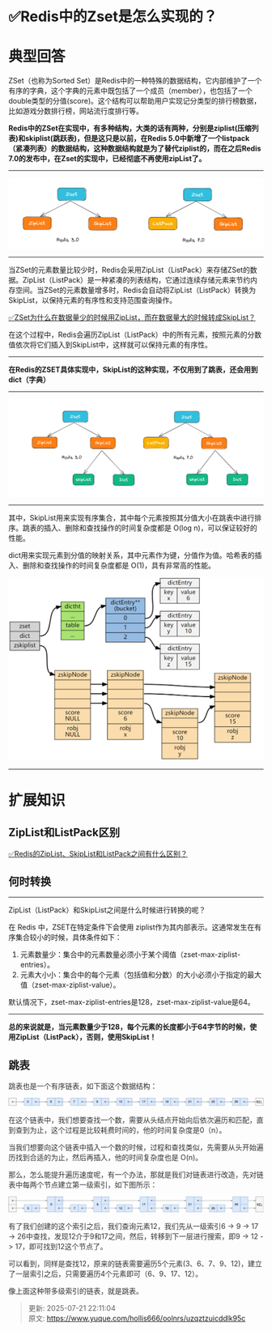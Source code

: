 # ✅Redis中的Zset是怎么实现的？

# 典型回答
ZSet（也称为Sorted Set）是Redis中的一种特殊的数据结构，它内部维护了一个有序的字典，这个字典的元素中既包括了一个成员（member），也包括了一个double类型的分值(score)。这个结构可以帮助用户实现记分类型的排行榜数据，比如游戏分数排行榜，网站流行度排行等。



**Redis中的ZSet在实现中，有多种结构，大类的话有两种，分别是ziplist(压缩列表)和skiplist(跳跃表)，但是这只是以前，在Redis 5.0中新增了一个listpack（紧凑列表）的数据结构，这种数据结构就是为了替代ziplist的，而在之后Redis 7.0的发布中，在Zset的实现中，已经彻底不再使用zipList了。**

****

![1683438825430-ef670c73-c5f0-4a91-9795-34a9dd5e1420.png](./img/ZYX-uVxj34Kxvxy2/1683438825430-ef670c73-c5f0-4a91-9795-34a9dd5e1420-663332.png)

****

当ZSet的元素数量比较少时，Redis会采用ZipList（ListPack）来存储ZSet的数据。ZipList（ListPack）是一种紧凑的列表结构，它通过连续存储元素来节约内存空间。当ZSet的元素数量增多时，Redis会自动将ZipList（ListPack）转换为SkipList，以保持元素的有序性和支持范围查询操作。



[✅ZSet为什么在数据量少的时候用ZipList，而在数据量大的时候转成SkipList？](https://www.yuque.com/hollis666/oolnrs/lk12d5e9kpxg2wkl)



在这个过程中，Redis会遍历ZipList（ListPack）中的所有元素，按照元素的分数值依次将它们插入到SkipList中，这样就可以保持元素的有序性。

****

**在Redis的ZSET具体实现中，SkipList的这种实现，不仅用到了跳表，还会用到dict（字典）**

****

![1683438896470-378a453b-191d-42e3-ac97-e26b3fd6daa9.png](./img/ZYX-uVxj34Kxvxy2/1683438896470-378a453b-191d-42e3-ac97-e26b3fd6daa9-332285.png)

****

其中，SkipList用来实现有序集合，其中每个元素按照其分值大小在跳表中进行排序。跳表的插入、删除和查找操作的时间复杂度都是 O(log n)，可以保证较好的性能。



dict用来实现元素到分值的映射关系，其中元素作为键，分值作为值。哈希表的插入、删除和查找操作的时间复杂度都是 O(1)，具有非常高的性能。



![1683440190031-b12ca284-ef28-4862-a995-76081de09ad6.png](./img/ZYX-uVxj34Kxvxy2/1683440190031-b12ca284-ef28-4862-a995-76081de09ad6-833002.png)

****

# 扩展知识


## ZipList和ListPack区别


[✅Redis的ZipList、SkipList和ListPack之间有什么区别？](https://www.yuque.com/hollis666/oolnrs/bn7lc5eg9dg151xm)

## 何时转换
****

ZipList（ListPack）和SkipList之间是什么时候进行转换的呢？



  
在 Redis 中，ZSET在特定条件下会使用 ziplist作为其内部表示。这通常发生在有序集合较小的时候，具体条件如下：



1. 元素数量少：集合中的元素数量必须小于某个阈值（zset-max-ziplist-entries）。
2. 元素大小小：集合中的每个元素（包括值和分数）的大小必须小于指定的最大值（zset-max-ziplist-value）。



默认情况下，zset-max-ziplist-entries是128，zset-max-ziplist-value是64。

****

**总的来说就是，当元素数量少于128，每个元素的长度都小于64字节的时候，使用ZipList（ListPack），否则，使用SkipList！**



## 跳表


<font style="color:rgb(51, 51, 51);">跳表也是一个有序链表，如下面这个数据结构：</font>

<font style="color:rgb(51, 51, 51);"></font>

![1671868102611-a17cd7ab-cc42-445a-b7cf-001a14ab979b.png](./img/ZYX-uVxj34Kxvxy2/1671868102611-a17cd7ab-cc42-445a-b7cf-001a14ab979b-135031.png)

<font style="color:rgb(51, 51, 51);"></font>

<font style="color:rgb(51, 51, 51);">在这个链表中，我们想要查找一个数，需要从头结点开始向后依次遍历和匹配，直到查到为止，这个过程是比较耗费时间的，他的时间复杂度是0（n）。</font>

<font style="color:rgb(51, 51, 51);"></font>

<font style="color:rgb(51, 51, 51);">当我们想要向这个链表中插入一个数的时候，过程和查找类似，先需要从头开始遍历找到合适的为止，然后再插入，他的时间复杂度也是 O(n)。</font>

<font style="color:rgb(51, 51, 51);"></font>

<font style="color:rgb(51, 51, 51);">那么，怎么能提升遍历速度呢，有一个办法，那就是我们对链表进行改造，先对链表中每两个节点建立第一级索引，如下图所示：</font>

<font style="color:rgb(51, 51, 51);"></font>

![1671868119609-f901bb87-1a52-4aee-b5ac-bbc9ebc04e80.png](./img/ZYX-uVxj34Kxvxy2/1671868119609-f901bb87-1a52-4aee-b5ac-bbc9ebc04e80-238964.png)

<font style="color:rgb(51, 51, 51);"></font>

<font style="color:rgb(51, 51, 51);">有了我们创建的这个索引之后，我们查询元素12，我们先从一级索引6 -> 9 -> 17 -> 26中查找，发现12介于9和17之间，然后，转移到下一层进行搜索，即9 -> 12 -> 17，即可找到12这个节点了。</font>

<font style="color:rgb(51, 51, 51);"></font>

<font style="color:rgb(51, 51, 51);">可以看到，同样是查找12，原来的链表需要遍历5个元素(3、6、7、9、12)，建立了一层索引之后，只需要遍历4个元素即可（6、9、17、12）。</font>

<font style="color:rgb(51, 51, 51);"></font>

<font style="color:rgb(51, 51, 51);">像上面这种带多级索引的链表，就是跳表。</font>



> 更新: 2025-07-21 22:11:04  
> 原文: <https://www.yuque.com/hollis666/oolnrs/uzqztzuicddlk95c>